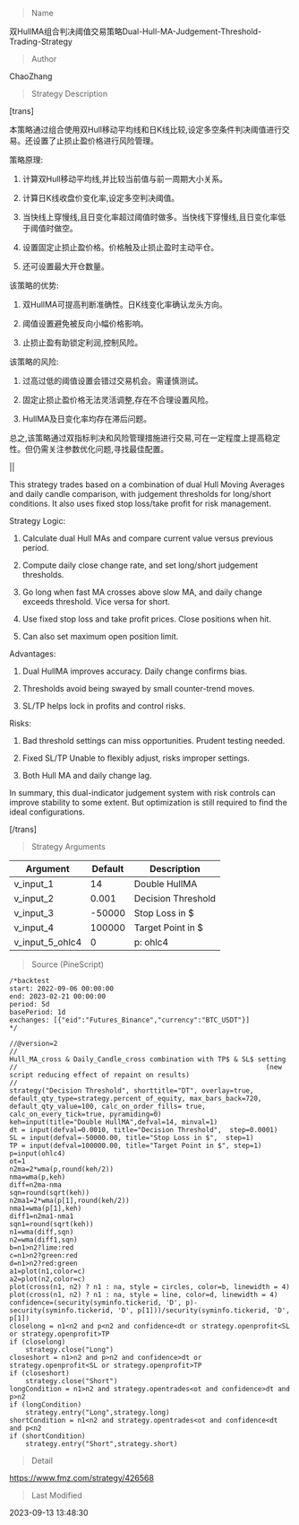 
> Name

双HullMA组合判决阈值交易策略Dual-Hull-MA-Judgement-Threshold-Trading-Strategy

> Author

ChaoZhang

> Strategy Description

[trans]

本策略通过组合使用双Hull移动平均线和日K线比较,设定多空条件判决阈值进行交易。还设置了止损止盈价格进行风险管理。

策略原理:

1. 计算双Hull移动平均线,并比较当前值与前一周期大小关系。

2. 计算日K线收盘价变化率,设定多空判决阈值。

3. 当快线上穿慢线,且日变化率超过阈值时做多。当快线下穿慢线,且日变化率低于阈值时做空。

4. 设置固定止损止盈价格。价格触及止损止盈时主动平仓。

5. 还可设置最大开仓数量。

该策略的优势:

1. 双HullMA可提高判断准确性。日K线变化率确认龙头方向。

2. 阈值设置避免被反向小幅价格影响。

3. 止损止盈有助锁定利润,控制风险。

该策略的风险:

1. 过高过低的阈值设置会错过交易机会。需谨慎测试。

2. 固定止损止盈价格无法灵活调整,存在不合理设置风险。

3. HullMA及日变化率均存在滞后问题。

总之,该策略通过双指标判决和风险管理措施进行交易,可在一定程度上提高稳定性。但仍需关注参数优化问题,寻找最佳配置。

||

This strategy trades based on a combination of dual Hull Moving Averages and daily candle comparison, with judgement thresholds for long/short conditions. It also uses fixed stop loss/take profit for risk management. 

Strategy Logic:

1. Calculate dual Hull MAs and compare current value versus previous period.

2. Compute daily close change rate, and set long/short judgement thresholds.

3. Go long when fast MA crosses above slow MA, and daily change exceeds threshold. Vice versa for short.

4. Use fixed stop loss and take profit prices. Close positions when hit. 

5. Can also set maximum open position limit.

Advantages:

1. Dual HullMA improves accuracy. Daily change confirms bias.

2. Thresholds avoid being swayed by small counter-trend moves.

3. SL/TP helps lock in profits and control risks.

Risks:

1. Bad threshold settings can miss opportunities. Prudent testing needed.

2. Fixed SL/TP Unable to flexibly adjust, risks improper settings.

3. Both Hull MA and daily change lag. 

In summary, this dual-indicator judgement system with risk controls can improve stability to some extent. But optimization is still required to find the ideal configurations.

[/trans]

> Strategy Arguments



|Argument|Default|Description|
|----|----|----|
|v_input_1|14|Double HullMA|
|v_input_2|0.001|Decision Threshold|
|v_input_3|-50000|Stop Loss in $|
|v_input_4|100000|Target Point in $|
|v_input_5_ohlc4|0|p: ohlc4|high|low|open|hl2|hlc3|hlcc4|close|


> Source (PineScript)

``` pinescript
/*backtest
start: 2022-09-06 00:00:00
end: 2023-02-21 00:00:00
period: 5d
basePeriod: 1d
exchanges: [{"eid":"Futures_Binance","currency":"BTC_USDT"}]
*/

//@version=2
//                                                        Hull_MA_cross & Daily_Candle_cross combination with TP$ & SL$ setting
//                                                              (new script reducing effect of repaint on results)
//
strategy("Decision Threshold", shorttitle="DT", overlay=true, default_qty_type=strategy.percent_of_equity, max_bars_back=720, default_qty_value=100, calc_on_order_fills= true, calc_on_every_tick=true, pyramiding=0)
keh=input(title="Double HullMA",defval=14, minval=1)
dt = input(defval=0.0010, title="Decision Threshold",  step=0.0001)
SL = input(defval=-50000.00, title="Stop Loss in $",  step=1)
TP = input(defval=100000.00, title="Target Point in $", step=1)
p=input(ohlc4)
ot=1
n2ma=2*wma(p,round(keh/2))
nma=wma(p,keh)
diff=n2ma-nma
sqn=round(sqrt(keh))
n2ma1=2*wma(p[1],round(keh/2))
nma1=wma(p[1],keh)
diff1=n2ma1-nma1
sqn1=round(sqrt(keh))
n1=wma(diff,sqn)
n2=wma(diff1,sqn)
b=n1>n2?lime:red
c=n1>n2?green:red
d=n1>n2?red:green
a1=plot(n1,color=c)
a2=plot(n2,color=c)
plot(cross(n1, n2) ? n1 : na, style = circles, color=b, linewidth = 4)
plot(cross(n1, n2) ? n1 : na, style = line, color=d, linewidth = 4)
confidence=(security(syminfo.tickerid, 'D', p)-security(syminfo.tickerid, 'D', p[1]))/security(syminfo.tickerid, 'D', p[1])
closelong = n1<n2 and p<n2 and confidence<dt or strategy.openprofit<SL or strategy.openprofit>TP
if (closelong)
    strategy.close("Long")
closeshort = n1>n2 and p>n2 and confidence>dt or strategy.openprofit<SL or strategy.openprofit>TP
if (closeshort)
    strategy.close("Short")
longCondition = n1>n2 and strategy.opentrades<ot and confidence>dt and p>n2
if (longCondition)
    strategy.entry("Long",strategy.long)
shortCondition = n1<n2 and strategy.opentrades<ot and confidence<dt and p<n2 
if (shortCondition)
    strategy.entry("Short",strategy.short)
```

> Detail

https://www.fmz.com/strategy/426568

> Last Modified

2023-09-13 13:48:30
